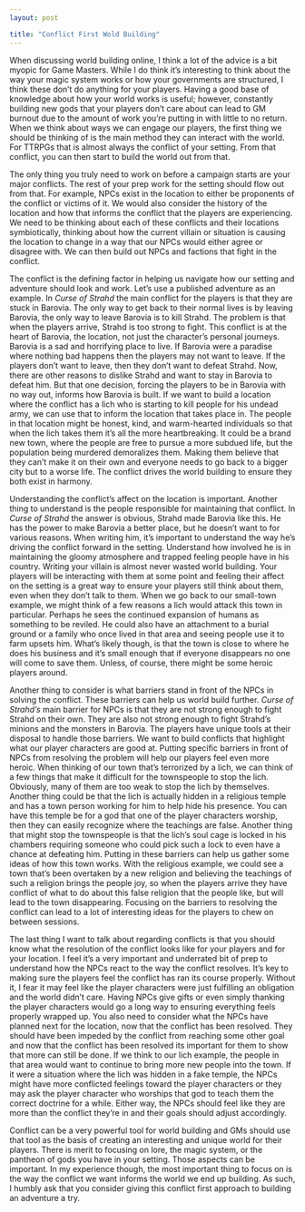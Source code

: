 ```yaml
---
layout: post

title: "Conflict First Wold Building"
---
```


When discussing world building online, I think a lot of the advice is a bit myopic for Game Masters. While I do think it’s interesting to think about the way your magic system works or how your governments are structured, I think these don’t do anything for your players. Having a good base of knowledge about how your world works is useful; however, constantly building new gods that your players don’t care about can lead to GM burnout due to the amount of work you’re putting in with little to no return. When we think about ways we can engage our players, the first thing we should be thinking of is the main method they can interact with the world. For TTRPGs that is almost always the conflict of your setting. From that conflict, you can then start to build the world out from that.

The only thing you truly need to work on before a campaign starts are your major conflicts. The rest of your prep work for the setting should flow out from that. For example, NPCs exist in the location to either be proponents of the conflict or victims of it. We would also consider the history of the location and how that informs the conflict that the players are experiencing. We need to be thinking about each of these conflicts and their locations symbiotically, thinking about how the current villain or situation is causing the location to change in a way that our NPCs would either agree or disagree with. We can then build out NPCs and factions that fight in the conflict.

The conflict is the defining factor in helping us navigate how our setting and adventure should look and work. Let’s use a published adventure as an example. In _Curse of Strahd_ the main conflict for the players is that they are stuck in Barovia. The only way to get back to their normal lives is by leaving Barovia, the only way to leave Barovia is to kill Strahd. The problem is that when the players arrive, Strahd is too strong to fight. This conflict is at the heart of Barovia, the location, not just the character’s personal journeys. Barovia is a sad and horrifying place to live. If Barovia were a paradise where nothing bad happens then the players may not want to leave. If the players don’t want to leave, then they don’t want to defeat Strahd. Now, there are other reasons to dislike Strahd and want to stay in Barovia to defeat him. But that one decision, forcing the players to be in Barovia with no way out, informs how Barovia is built. If we want to build a location where the conflict has a lich who is starting to kill people for his undead army, we can use that to inform the location that takes place in. The people in that location might be honest, kind, and warm-hearted individuals so that when the lich takes them it’s all the more heartbreaking. It could be a brand new town, where the people are free to pursue a more subdued life, but the population being murdered demoralizes them. Making them believe that they can’t make it on their own and everyone needs to go back to a bigger city but to a worse life. The conflict drives the world building to ensure they both exist in harmony.

Understanding the conflict’s affect on the location is important. Another thing to understand is the people responsible for maintaining that conflict. In _Curse of Strahd_ the answer is obvious, Strahd made Barovia like this. He has the power to make Barovia a better place, but he doesn’t want to for various reasons. When writing him, it’s important to understand the way he’s driving the conflict forward in the setting. Understand how involved he is in maintaining the gloomy atmosphere and trapped feeling people have in his country. Writing your villain is almost never wasted world building. Your players will be interacting with them at some point and feeling their affect on the setting is a great way to ensure your players still think about them, even when they don’t talk to them. When we go back to our small-town example, we might think of a few reasons a lich would attack this town in particular. Perhaps he sees the continued expansion of humans as something to be reviled. He could also have an attachment to a burial ground or a family who once lived in that area and seeing people use it to farm upsets him. What’s likely though, is that the town is close to where he does his business and it’s small enough that if everyone disappears no one will come to save them. Unless, of course, there might be some heroic players around.

Another thing to consider is what barriers stand in front of the NPCs in solving the conflict. These barriers can help us world build further. _Curse of Strahd’s_ main barrier for NPCs is that they are not strong enough to fight Strahd on their own. They are also not strong enough to fight Strahd’s minions and the monsters in Barovia. The players have unique tools at their disposal to handle those barriers. We want to build conflicts that highlight what our player characters are good at. Putting specific barriers in front of NPCs from resolving the problem will help our players feel even more heroic. When thinking of our town that’s terrorized by a lich, we can think of a few things that make it difficult for the townspeople to stop the lich. Obviously, many of them are too weak to stop the lich by themselves. Another thing could be that the lich is actually hidden in a religious temple and has a town person working for him to help hide his presence. You can have this temple be for a god that one of the player characters worship, then they can easily recognize where the teachings are false. Another thing that might stop the townspeople is that the lich’s soul cage is locked in his chambers requiring someone who could pick such a lock to even have a chance at defeating him. Putting in these barriers can help us gather some ideas of how this town works. With the religious example, we could see a town that’s been overtaken by a new religion and believing the teachings of such a religion brings the people joy, so when the players arrive they have conflict of what to do about this false religion that the people like, but will lead to the town disappearing. Focusing on the barriers to resolving the conflict can lead to a lot of interesting ideas for the players to chew on between sessions.

The last thing I want to talk about regarding conflicts is that you should know what the resolution of the conflict looks like for your players and for your location. I feel it’s a very important and underrated bit of prep to understand how the NPCs react to the way the conflict resolves. It’s key to making sure the players feel the conflict has ran its course properly. Without it, I fear it may feel like the player characters were just fulfilling an obligation and the world didn’t care. Having NPCs give gifts or even simply thanking the player characters would go a long way to ensuring everything feels properly wrapped up. You also need to consider what the NPCs have planned next for the location, now that the conflict has been resolved. They should have been impeded by the conflict from reaching some other goal and now that the conflict has been resolved its important for them to show that more can still be done. If we think to our lich example, the people in that area would want to continue to bring more new people into the town. If it were a situation where the lich was hidden in a fake temple, the NPCs might have more conflicted feelings toward the player characters or they may ask the player character who worships that god to teach them the correct doctrine for a while. Either way, the NPCs should feel like they are more than the conflict they’re in and their goals should adjust accordingly.

Conflict can be a very powerful tool for world building and GMs should use that tool as the basis of creating an interesting and unique world for their players. There is merit to focusing on lore, the magic system, or the pantheon of gods you have in your setting. Those aspects can be important. In my experience though, the most important thing to focus on is the way the conflict we want informs the world we end up building. As such, I humbly ask that you consider giving this conflict first approach to building an adventure a try.